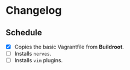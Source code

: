 # Changelog

## Schedule

- [x] Copies the basic Vagrantfile from **Buildroot**.
- [ ] Installs `nerves`.
- [ ] Installs `vim` plugins.
